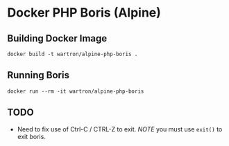 Docker PHP Boris (Alpine)
============================


Building Docker Image
-------------------

    docker build -t wartron/alpine-php-boris .


Running Boris
-------------------

    docker run --rm -it wartron/alpine-php-boris



TODO
-------------------

* Need to fix use of  Ctrl-C / CTRL-Z to exit. *NOTE* you must use `exit()` to exit boris.